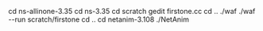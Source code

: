 cd ns-allinone-3.35 
cd ns-3.35 
cd scratch gedit firstone.cc 
cd .. 
./waf 
./waf --run scratch/firstone 
cd .. 
cd netanim-3.108 
./NetAnim
